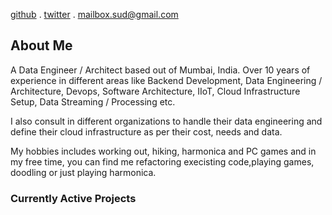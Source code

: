 [github](https://www.github.com/sudhanshu-chauhan) . [twitter](https://twitter.com/Sud_daemon) . mailbox.sud@gmail.com

## About Me

A Data Engineer / Architect based out of Mumbai, India.
Over 10 years of experience in different areas like Backend Development, 
Data Engineering / Architecture, Devops, Software Architecture, IIoT, 
Cloud Infrastructure Setup, Data Streaming / Processing etc.

I also consult in different organizations to handle their data engineering
and define their cloud infrastructure as per their cost, needs and data.

My hobbies includes working out, hiking, harmonica and PC games and in my 
free time, you can find me refactoring execisting code,playing games, doodling 
or just playing harmonica.

### Currently Active Projects
